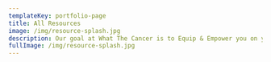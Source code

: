 ```yaml
---
templateKey: portfolio-page
title: All Resources
image: /img/resource-splash.jpg
description: Our goal at What The Cancer is to Equip & Empower you on your cancer Journey
fullImage: /img/resource-splash.jpg
---
```


